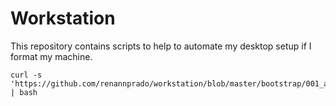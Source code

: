 # Workstation

This repository contains scripts to help to automate my desktop setup if I format my machine.

```shell
curl -s 'https://github.com/renannprado/workstation/blob/master/bootstrap/001_ansible.sh' | bash
```

